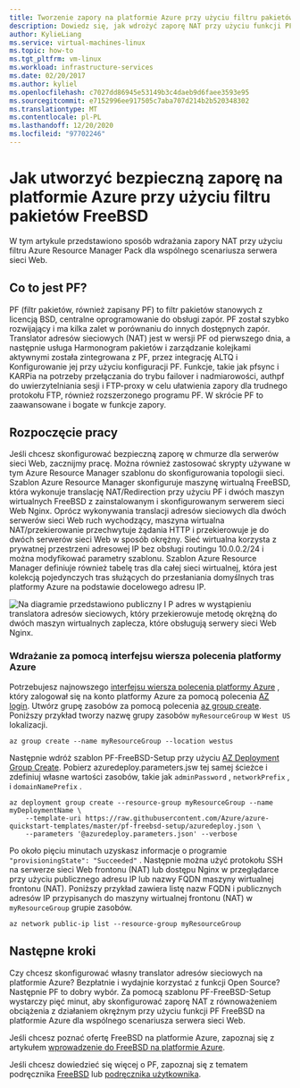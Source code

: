 ```yaml
---
title: Tworzenie zapory na platformie Azure przy użyciu filtru pakietów FreeBSD
description: Dowiedz się, jak wdrożyć zaporę NAT przy użyciu funkcji PF FreeBSD na platformie Azure.
author: KylieLiang
ms.service: virtual-machines-linux
ms.topic: how-to
ms.tgt_pltfrm: vm-linux
ms.workload: infrastructure-services
ms.date: 02/20/2017
ms.author: kyliel
ms.openlocfilehash: c7027dd86945e53149b3c4daeb9d6faee3593e95
ms.sourcegitcommit: e7152996ee917505c7aba707d214b2b520348302
ms.translationtype: MT
ms.contentlocale: pl-PL
ms.lasthandoff: 12/20/2020
ms.locfileid: "97702246"
---
```

# <a name="how-to-use-freebsds-packet-filter-to-create-a-secure-firewall-in-azure"></a>Jak utworzyć bezpieczną zaporę na platformie Azure przy użyciu filtru pakietów FreeBSD
W tym artykule przedstawiono sposób wdrażania zapory NAT przy użyciu filtru Azure Resource Manager Pack dla wspólnego scenariusza serwera sieci Web.

## <a name="what-is-pf"></a>Co to jest PF?
PF (filtr pakietów, również zapisany PF) to filtr pakietów stanowych z licencją BSD, centralne oprogramowanie do obsługi zapór. PF został szybko rozwijający i ma kilka zalet w porównaniu do innych dostępnych zapór. Translator adresów sieciowych (NAT) jest w wersji PF od pierwszego dnia, a następnie usługa Harmonogram pakietów i zarządzanie kolejkami aktywnymi została zintegrowana z PF, przez integrację ALTQ i Konfigurowanie jej przy użyciu konfiguracji PF. Funkcje, takie jak pfsync i KARPia na potrzeby przełączania do trybu failover i nadmiarowości, authpf do uwierzytelniania sesji i FTP-proxy w celu ułatwienia zapory dla trudnego protokołu FTP, również rozszerzonego programu PF. W skrócie PF to zaawansowane i bogate w funkcje zapory. 

## <a name="get-started"></a>Rozpoczęcie pracy
Jeśli chcesz skonfigurować bezpieczną zaporę w chmurze dla serwerów sieci Web, zacznijmy pracę. Można również zastosować skrypty używane w tym Azure Resource Manager szablonu do skonfigurowania topologii sieci.
Szablon Azure Resource Manager skonfiguruje maszynę wirtualną FreeBSD, która wykonuje translację NAT/Redirection przy użyciu PF i dwóch maszyn wirtualnych FreeBSD z zainstalowanym i skonfigurowanym serwerem sieci Web Nginx. Oprócz wykonywania translacji adresów sieciowych dla dwóch serwerów sieci Web ruch wychodzący, maszyna wirtualna NAT/przekierowanie przechwytuje żądania HTTP i przekierowuje je do dwóch serwerów sieci Web w sposób okrężny. Sieć wirtualna korzysta z prywatnej przestrzeni adresowej IP bez obsługi routingu 10.0.0.2/24 i można modyfikować parametry szablonu. Szablon Azure Resource Manager definiuje również tabelę tras dla całej sieci wirtualnej, która jest kolekcją pojedynczych tras służących do przesłaniania domyślnych tras platformy Azure na podstawie docelowego adresu IP. 

![Na diagramie przedstawiono publiczny I P adres w wystąpieniu translatora adresów sieciowych, który przekierowuje metodę okrężną do dwóch maszyn wirtualnych zaplecza, które obsługują serwery sieci Web Nginx.](./media/freebsd-pf-nat/pf_topology.jpg)
    
### <a name="deploy-through-azure-cli"></a>Wdrażanie za pomocą interfejsu wiersza polecenia platformy Azure
Potrzebujesz najnowszego [interfejsu wiersza polecenia platformy Azure](/cli/azure/install-az-cli2) , który zalogował się na konto platformy Azure za pomocą polecenia [AZ login](/cli/azure/reference-index). Utwórz grupę zasobów za pomocą polecenia [az group create](/cli/azure/group). Poniższy przykład tworzy nazwę grupy zasobów `myResourceGroup` w `West US` lokalizacji.

```azurecli
az group create --name myResourceGroup --location westus
```

Następnie wdróż szablon PF-FreeBSD-Setup przy użyciu [AZ Deployment Group Create](/cli/azure/deployment/group). Pobierz azuredeploy.parameters.jsw tej samej ścieżce i zdefiniuj własne wartości zasobów, takie jak `adminPassword` , `networkPrefix` , i `domainNamePrefix` . 

```azurecli
az deployment group create --resource-group myResourceGroup --name myDeploymentName \
    --template-uri https://raw.githubusercontent.com/Azure/azure-quickstart-templates/master/pf-freebsd-setup/azuredeploy.json \
    --parameters '@azuredeploy.parameters.json' --verbose
```

Po około pięciu minutach uzyskasz informacje o programie `"provisioningState": "Succeeded"` . Następnie można użyć protokołu SSH na serwerze sieci Web frontonu (NAT) lub dostępu Nginx w przeglądarce przy użyciu publicznego adresu IP lub nazwy FQDN maszyny wirtualnej frontonu (NAT). Poniższy przykład zawiera listę nazw FQDN i publicznych adresów IP przypisanych do maszyny wirtualnej frontonu (NAT) w `myResourceGroup` grupie zasobów. 

```azurecli
az network public-ip list --resource-group myResourceGroup
```
    
## <a name="next-steps"></a>Następne kroki
Czy chcesz skonfigurować własny translator adresów sieciowych na platformie Azure? Bezpłatnie i wydajnie korzystać z funkcji Open Source? Następnie PF to dobry wybór. Za pomocą szablonu PF-FreeBSD-Setup wystarczy pięć minut, aby skonfigurować zaporę NAT z równoważeniem obciążenia z działaniem okrężnym przy użyciu funkcji PF FreeBSD na platformie Azure dla wspólnego scenariusza serwera sieci Web. 

Jeśli chcesz poznać ofertę FreeBSD na platformie Azure, zapoznaj się z artykułem [wprowadzenie do FreeBSD na platformie Azure](freebsd-intro-on-azure.md).

Jeśli chcesz dowiedzieć się więcej o PF, zapoznaj się z tematem podręcznika [FreeBSD](https://www.freebsd.org/doc/handbook/firewalls-pf.html) lub [podręcznika użytkownika](https://www.freebsd.org/doc/handbook/firewalls-pf.html).
